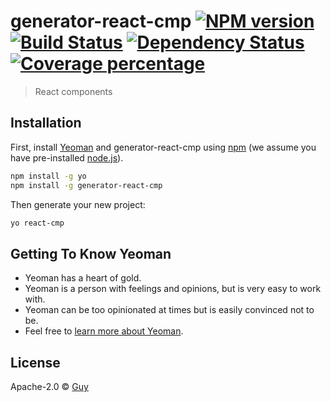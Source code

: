 # generator-react-cmp [![NPM version][npm-image]][npm-url] [![Build Status][travis-image]][travis-url] [![Dependency Status][daviddm-image]][daviddm-url] [![Coverage percentage][coveralls-image]][coveralls-url]
> React components

## Installation

First, install [Yeoman](http://yeoman.io) and generator-react-cmp using [npm](https://www.npmjs.com/) (we assume you have pre-installed [node.js](https://nodejs.org/)).

```bash
npm install -g yo
npm install -g generator-react-cmp
```

Then generate your new project:

```bash
yo react-cmp
```

## Getting To Know Yeoman

 * Yeoman has a heart of gold.
 * Yeoman is a person with feelings and opinions, but is very easy to work with.
 * Yeoman can be too opinionated at times but is easily convinced not to be.
 * Feel free to [learn more about Yeoman](http://yeoman.io/).

## License

Apache-2.0 © [Guy]()


[npm-image]: https://badge.fury.io/js/generator-react-cmp.svg
[npm-url]: https://npmjs.org/package/generator-react-cmp
[travis-image]: https://travis-ci.org//generator-react-cmp.svg?branch=master
[travis-url]: https://travis-ci.org//generator-react-cmp
[daviddm-image]: https://david-dm.org//generator-react-cmp.svg?theme=shields.io
[daviddm-url]: https://david-dm.org//generator-react-cmp
[coveralls-image]: https://coveralls.io/repos//generator-react-cmp/badge.svg
[coveralls-url]: https://coveralls.io/r//generator-react-cmp
